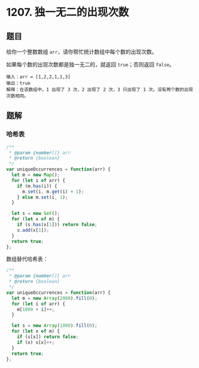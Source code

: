 # 1207. 独一无二的出现次数

## 题目

给你一个整数数组 `arr`，请你帮忙统计数组中每个数的出现次数。

如果每个数的出现次数都是独一无二的，就返回 `true`；否则返回 `false`。

```auto
输入：arr = [1,2,2,1,1,3]
输出：true
解释：在该数组中，1 出现了 3 次，2 出现了 2 次，3 只出现了 1 次。没有两个数的出现次数相同。
```

## 题解

### 哈希表

```js
/**
 * @param {number[]} arr
 * @return {boolean}
 */
var uniqueOccurrences = function(arr) {
  let m = new Map();
  for (let i of arr) {
    if (m.has(i)) {
      m.set(i, m.get(i) + 1);
    } else m.set(i, 1);
  }

  let s = new Set();
  for (let x of m) {
    if (s.has(x[1])) return false;
    s.add(x[1]);
  }
  return true;
};
```

数组替代哈希表：

```js
/**
 * @param {number[]} arr
 * @return {boolean}
 */
var uniqueOccurrences = function(arr) {
  let m = new Array(2000).fill(0);
  for (let i of arr) {
    m[1000 + i]++;
  }

  let s = new Array(1000).fill(0);
  for (let x of m) {
    if (s[x]) return false;
    if (x) s[x]++;
  }
  return true;
};
```
